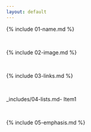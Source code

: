 ```yaml
---
layout: default
---
```


{% include 01-name.md %}

<br>

{% include 02-image.md %}

<br>

{% include 03-links.md %}

<br>

_includes/04-lists.md- Item1

<br>

{% include 05-emphasis.md %}
